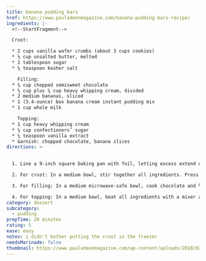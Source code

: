 ```yaml
---
title: banana pudding bars
href: https://www.pauladeenmagazine.com/banana-pudding-bars-recipe/
ingredients: |-
  <!--StartFragment-->

  Crust:

  * 2 cups vanilla wafer crumbs (about 3 cups cookies)
  * ½ cup unsalted butter, melted
  * 1 tablespoon sugar
  * ¼ teaspoon kosher salt

    Filling:
  * ¾ cup chopped semisweet chocolate
  * ⅓ cup plus ¼ cup heavy whipping cream, divided
  * 2 medium bananas, sliced
  * 1 (3.4-ounce) box banana cream instant pudding mix
  * 1 cup whole milk

    Topping:
  * 1 cup heavy whipping cream
  * ¼ cup confectioners’ sugar
  * ¼ teaspoon vanilla extract
  * Garnish: chopped chocolate, banana slices
directions: >-
  

  1. Line a 9-inch square baking pan with foil, letting excess extend over sides of pan. Spray foil with cooking spray.

  2. For crust: In a medium bowl, stir together all ingredients. Press into bottom of prepared pan. Freeze until firm, about 15 minutes.

  3. For filling: In a medium microwave-safe bowl, cook chocolate and ⅓ cup cream on medium in 30-second intervals, stirring between each, until mixture is melted and smooth (1½ to 2 minutes total). Spread chocolate mixture onto crust. Top with banana slices. In a medium bowl, beat pudding mix, milk, and remaining ¼ cup cream with a mixer at medium speed until very thick, about 2 minutes. Spread onto bananas.

  4. For topping: In a medium bowl, beat all ingredients with a mixer at high speed until stiff peaks form. Spread onto pudding mixture. Cover and refrigerate for at least 4 hours before serving or up to 8 hours. Using excess foil as handles, remove from pan, and cut into bars. Garnish with chocolate and banana, if desired.
category: dessert
subcategory:
  - pudding
prepTime: 20 minutes
rating: 5
ease: easy
notes: i didn't bother putting the crust in the freezer
needsMarinade: false
thumbnail: https://www.pauladeenmagazine.com/wp-content/uploads/2018/02/bpb1.jpg
---
```

